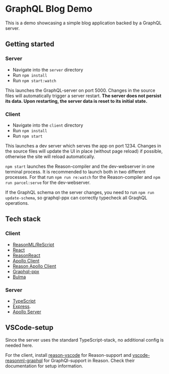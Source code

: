 # GraphQL Blog Demo

This is a demo showcasing a simple blog application backed by a GraphQL server.

## Getting started

### Server

- Navigate into the `server` directory
- Run `npm install`
- Run `npm start:watch`

This launches the GraphQL-server on port 5000.
Changes in the source files will automatically trigger a server restart.
**The server does not persist its data.
Upon restarting, the server data is reset to its initial state.**

### Client

- Navigate into the `client` directory
- Run `npm install`
- Run `npm start`

This launches a dev server which serves the app on port 1234.
Changes in the source files will update the UI in place (without page reload) if possible, otherwise the site will reload automatically.

`npm start` launches the Reason-compiler and the dev-webserver in one terminal process.
It is recommended to launch both in two different processes. For that run `npm run re:watch` for the Reason-compiler and `npm run parcel:serve` for the dev-webserver.

If the GraphQL schema on the server changes, you need to run `npm run update-schema`, so graphql-ppx can correctly typecheck all GraqhQL operations.

## Tech stack

### Client

- [ReasonML/ReScript](https://rescript-lang.org/)
- [React](https://reactjs.org)
- [ReasonReact](https://reasonml.github.io/reason-react/)
- [Apollo Client](https://www.apollographql.com/docs/react/)
- [Reason Apollo Client](https://github.com/reasonml-community/reason-apollo-client)
- [Graphql-ppx](https://graphql-ppx.com/)
- [Bulma](https://bulma.io/)

### Server

- [TypeScript](https://www.typescriptlang.org/)
- [Express](https://expressjs.com/).
- [Apollo Server](https://www.apollographql.com/docs/apollo-server/)

## VSCode-setup

Since the server uses the standard TypeScript-stack, no additional config is needed here.

For the client, install [reason-vscode](https://marketplace.visualstudio.com/items?itemName=jaredly.reason-vscode) for Reason-support and [vscode-reasonml-graphql](https://marketplace.visualstudio.com/items?itemName=GabrielNordeborn.vscode-reasonml-graphql) for GraphQl-support in Reason. Check their documentation for setup information.
